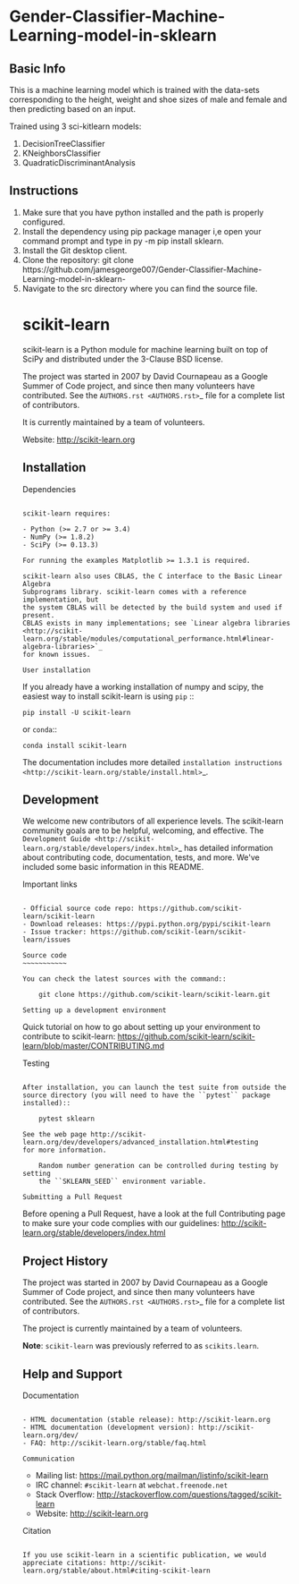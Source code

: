 # Gender-Classifier-Machine-Learning-model-in-sklearn

## Basic Info
<p> This is a machine learning model which is trained with the data-sets corresponding to the height, weight and shoe sizes of male and female and then predicting based on an input. </p>

<p>
 Trained using 3 sci-kitlearn models:
<ol>
<li> DecisionTreeClassifier </li>
<li> KNeighborsClassifier </li>
<li> QuadraticDiscriminantAnalysis </li>
</ol>
</p>

## Instructions

<ol>
<li> Make sure that you have python installed and the path is properly configured. </li>
<li> Install the dependency using pip package manager i,e open your command prompt and type in py -m pip install sklearn. </li>
<li> Install the Git desktop client. </li>
<li> Clone the repository: git clone https://github.com/jamesgeorge007/Gender-Classifier-Machine-Learning-model-in-sklearn- </li>
<li> Navigate to the src directory where you can find the source file. </li>




scikit-learn
============

scikit-learn is a Python module for machine learning built on top of
SciPy and distributed under the 3-Clause BSD license.

The project was started in 2007 by David Cournapeau as a Google Summer
of Code project, and since then many volunteers have contributed. See
the `AUTHORS.rst <AUTHORS.rst>`_ file for a complete list of contributors.

It is currently maintained by a team of volunteers.

Website: http://scikit-learn.org


Installation
------------

Dependencies
~~~~~~~~~~~~

scikit-learn requires:

- Python (>= 2.7 or >= 3.4)
- NumPy (>= 1.8.2)
- SciPy (>= 0.13.3)

For running the examples Matplotlib >= 1.3.1 is required.

scikit-learn also uses CBLAS, the C interface to the Basic Linear Algebra
Subprograms library. scikit-learn comes with a reference implementation, but
the system CBLAS will be detected by the build system and used if present.
CBLAS exists in many implementations; see `Linear algebra libraries
<http://scikit-learn.org/stable/modules/computational_performance.html#linear-algebra-libraries>`_
for known issues.

User installation
~~~~~~~~~~~~~~~~~

If you already have a working installation of numpy and scipy,
the easiest way to install scikit-learn is using ``pip`` ::

    pip install -U scikit-learn

or ``conda``::

    conda install scikit-learn

The documentation includes more detailed `installation instructions <http://scikit-learn.org/stable/install.html>`_.


Development
-----------

We welcome new contributors of all experience levels. The scikit-learn
community goals are to be helpful, welcoming, and effective. The
`Development Guide <http://scikit-learn.org/stable/developers/index.html>`_
has detailed information about contributing code, documentation, tests, and
more. We've included some basic information in this README.

Important links
~~~~~~~~~~~~~~~

- Official source code repo: https://github.com/scikit-learn/scikit-learn
- Download releases: https://pypi.python.org/pypi/scikit-learn
- Issue tracker: https://github.com/scikit-learn/scikit-learn/issues

Source code
~~~~~~~~~~~

You can check the latest sources with the command::

    git clone https://github.com/scikit-learn/scikit-learn.git

Setting up a development environment
~~~~~~~~~~~~~~~~~~~~~~~~~~~~~~~~~~~~

Quick tutorial on how to go about setting up your environment to
contribute to scikit-learn: https://github.com/scikit-learn/scikit-learn/blob/master/CONTRIBUTING.md

Testing
~~~~~~~

After installation, you can launch the test suite from outside the
source directory (you will need to have the ``pytest`` package installed)::

    pytest sklearn

See the web page http://scikit-learn.org/dev/developers/advanced_installation.html#testing
for more information.

    Random number generation can be controlled during testing by setting
    the ``SKLEARN_SEED`` environment variable.

Submitting a Pull Request
~~~~~~~~~~~~~~~~~~~~~~~~~

Before opening a Pull Request, have a look at the
full Contributing page to make sure your code complies
with our guidelines: http://scikit-learn.org/stable/developers/index.html


Project History
---------------

The project was started in 2007 by David Cournapeau as a Google Summer
of Code project, and since then many volunteers have contributed. See
the  `AUTHORS.rst <AUTHORS.rst>`_ file for a complete list of contributors.

The project is currently maintained by a team of volunteers.

**Note**: `scikit-learn` was previously referred to as `scikits.learn`.


Help and Support
----------------

Documentation
~~~~~~~~~~~~~

- HTML documentation (stable release): http://scikit-learn.org
- HTML documentation (development version): http://scikit-learn.org/dev/
- FAQ: http://scikit-learn.org/stable/faq.html

Communication
~~~~~~~~~~~~~

- Mailing list: https://mail.python.org/mailman/listinfo/scikit-learn
- IRC channel: ``#scikit-learn`` at ``webchat.freenode.net``
- Stack Overflow: http://stackoverflow.com/questions/tagged/scikit-learn
- Website: http://scikit-learn.org

Citation
~~~~~~~~

If you use scikit-learn in a scientific publication, we would appreciate citations: http://scikit-learn.org/stable/about.html#citing-scikit-learn
